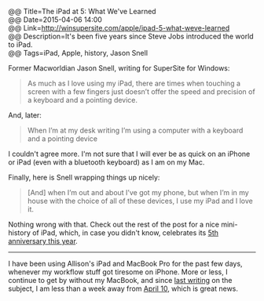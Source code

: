 @@ Title=The iPad at 5: What We've Learned  
@@ Date=2015-04-06 14:00  
@@ Link=http://winsupersite.com/apple/ipad-5-what-weve-learned  
@@ Description=It's been five years since Steve Jobs introduced the world to iPad.  
@@ Tags=iPad, Apple, history, Jason Snell  

Former Macworldian Jason Snell, writing for SuperSite for Windows:
>As much as I love using my iPad, there are times when touching a screen with a few fingers just doesn’t offer the speed and precision of a keyboard and a pointing device.

And, later:
>When I’m at my desk writing I’m using a computer with a keyboard and a pointing device

I couldn't agree more. I'm not sure that I will ever be as quick on an iPhone or iPad (even with a bluetooth keyboard) as I am on my Mac.

Finally, here is Snell wrapping things up nicely:
>[And] when I’m out and about I’ve got my phone, but when I’m in my house with the choice of all of these devices, I use my iPad and I love it.

Nothing wrong with that. Check out the rest of the post for a nice mini-history of iPad, which, in case you didn't know, celebrates its [5th anniversary this year][theoeranalyzed].

***

I have been using Allison's iPad and MacBook Pro for the past few days, whenever my workflow stuff got tiresome on iPhone. More or less, I continue to get by without my MacBook, and since [last writing][theoeranalyzed 2] on the subject, I am less than a week away from [April 10][cnet], which is great news.

[cnet]: http://www.cnet.com/products/apple-macbook-2015/
[theoeranalyzed]: http://www.theoeranalyzed.net/2015/1/26/five-years-of-ipad
[theoeranalyzed 2]: http://www.theoeranalyzed.net/2015/3/31/macbookless
